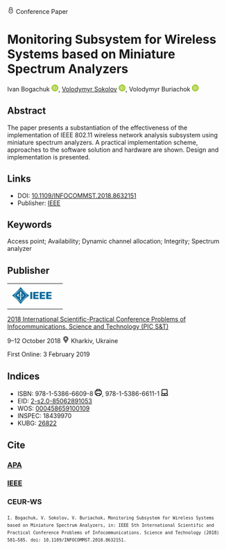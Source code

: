 <img src="/icons/lock.svg" width="16" height="16"> Conference Paper

# Monitoring Subsystem for Wireless Systems based on Miniature Spectrum Analyzers

Ivan Bogachuk <a href="https://orcid.org/0000-0002-9390-2980" target="_blank"><img src="/icons/orcid.svg" width="16" height="16"></a>,
<a href="/">Volodymyr Sokolov</a> <a href="https://orcid.org/0000-0002-9349-7946" target="_blank"><img src="/icons/orcid.svg" width="16" height="16"></a>,
Volodymyr Buriachok <a href="https://orcid.org/0000-0002-4055-1494" target="_blank"><img src="/icons/orcid.svg" width="16" height="16"></a>

## Abstract

The paper presents a substantiation of the effectiveness of the implementation of IEEE 802.11 wireless network analysis subsystem using miniature spectrum analyzers. A practical implementation scheme, approaches to the software solution and hardware are shown. Design and implementation is presented.

## Links

* DOI: [10.1109/INFOCOMMST.2018.8632151](https://doi.org/10.1109/INFOCOMMST.2018.8632151) 
* Publisher: [IEEE](https://ieeexplore.ieee.org/document/8632151)

## Keywords

Access point; Availability; Dynamic channel allocation; Integrity; Spectrum analyzer

## Publisher

<table>
<tr>
<td>
<img src="/icons/ieee.svg" height="50">
</td>
<td style="text-align: left;">
<span class="__dimensions_badge_embed__" data-doi="10.1109/INFOCOMMST.2018.8632151" data-hide-zero-citations="true"></span><script async src="https://badge.dimensions.ai/badge.js" charset="utf-8"></script>
</td>
</tr>
</table>

[2018 International Scientific-Practical Conference Problems of Infocommunications. Science and Technology (PIC S&T)](https://ieeexplore.ieee.org/xpl/conhome/8628958/proceeding)

9–12 October 2018 <img src="/icons/location-pin.svg" width="16" height="16"> Kharkiv, Ukraine

First Online: 3 February 2019

## Indices

* ISBN: 978-1-5386-6609-8 <img src="/icons/print.svg" width="16" height="16">, 978-1-5386-6611-1 <img src="/icons/online.svg" width="16" height="16">
* EID: [2-s2.0-85062891053](http://www.scopus.com/record/display.url?origin=inward&eid=2-s2.0-85062891053)
* WOS: [000458659100109](https://www.webofscience.com/wos/woscc/full-record/WOS:000458659100109)
* INSPEC: 18439970
* KUBG: [26822](http://elibrary.kubg.edu.ua/id/eprint/26822/)

## Cite

### [APA](https://citation.crosscite.org/format?doi=10.1109/INFOCOMMST.2018.8632151&style=apa&lang=en-US)

### [IEEE](https://citation.crosscite.org/format?doi=10.1109/INFOCOMMST.2018.8632151&style=ieee&lang=en-US)

### CEUR-WS

<small>`I. Bogachuk, V. Sokolov, V. Buriachok, Monitoring Subsystem for Wireless Systems based on Miniature Spectrum Analyzers, in: IEEE 5th International Scientific and Practical Conference Problems of Infocommunications. Science and Technology (2018) 581–585. doi: 10.1109/INFOCOMMST.2018.8632151.`</small>
